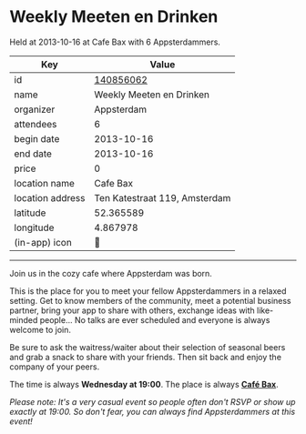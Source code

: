 # Weekly Meeten en Drinken
Held at 2013-10-16 at Cafe Bax with 6 Appsterdammers.
        
|Key|Value
|---|---|
|id|[140856062](https://www.meetup.com/appsterdam/events/140856062/)|
|name|Weekly Meeten en Drinken|
|organizer|Appsterdam|
|attendees|6|
|begin date|2013-10-16|
|end date|2013-10-16|
|price|0|
|location name|Cafe Bax|
|location address|Ten Katestraat 119, Amsterdam|
|latitude|52.365589|
|longitude|4.867978|
|(in-app) icon|🍺|

---

Join us in the cozy cafe where Appsterdam was born.

This is the place for you to meet your fellow Appsterdammers in a relaxed setting. Get to know members of the community, meet a potential business partner, bring your app to share with others, exchange ideas with like-minded people... No talks are ever scheduled and everyone is always welcome to join.

Be sure to ask the waitress/waiter about their selection of seasonal beers and grab a snack to share with your friends. Then sit back and enjoy the company of your peers.

The time is always **Wednesday at 19:00**. The place is always **[Café Bax](http://www.cafebax.nl/)**.

*Please note: It's a very casual event so people often don't RSVP or show up exactly at 19:00. So don't fear, you can *always* find Appsterdammers at this event!*


